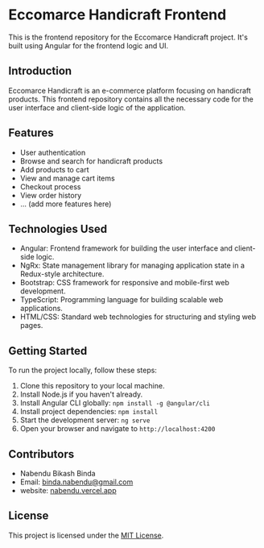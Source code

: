 # Eccomarce Handicraft Frontend

This is the frontend repository for the Eccomarce Handicraft project. It's built using Angular for the frontend logic and UI.

## Introduction

Eccomarce Handicraft is an e-commerce platform focusing on handicraft products. This frontend repository contains all the necessary code for the user interface and client-side logic of the application.

## Features

- User authentication
- Browse and search for handicraft products
- Add products to cart
- View and manage cart items
- Checkout process
- View order history
- ... (add more features here)

## Technologies Used

- Angular: Frontend framework for building the user interface and client-side logic.
- NgRx: State management library for managing application state in a Redux-style architecture.
- Bootstrap: CSS framework for responsive and mobile-first web development.
- TypeScript: Programming language for building scalable web applications.
- HTML/CSS: Standard web technologies for structuring and styling web pages.

## Getting Started

To run the project locally, follow these steps:

1. Clone this repository to your local machine.
2. Install Node.js if you haven't already.
3. Install Angular CLI globally: `npm install -g @angular/cli`
4. Install project dependencies: `npm install`
5. Start the development server: `ng serve`
6. Open your browser and navigate to `http://localhost:4200`

## Contributors

- Nabendu Bikash Binda 
- Email: [binda.nabendu@gmail.com]()
- website: [nabendu.vercel.app]()

## License

This project is licensed under the [MIT License](LICENSE).
